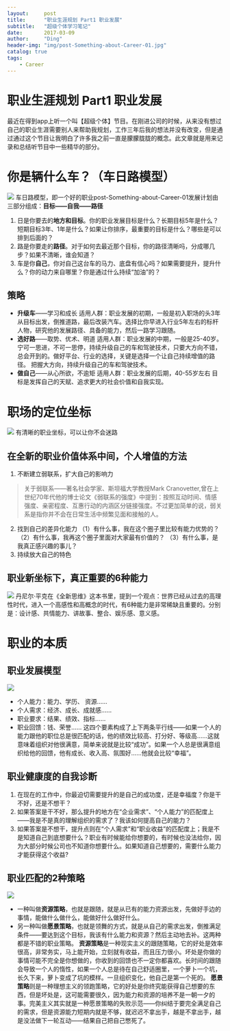 ```yaml
---
layout:     post
title:      "职业生涯规划 Part1 职业发展"
subtitle:   "超级个体学习笔记"
date:       2017-03-09
author:     "Ding"
header-img: "img/post-Something-about-Career-01.jpg"
catalog: true
tags:
    - Career
---
```

# 职业生涯规划 Part1 职业发展
最近在得到app上听一个叫【超级个体】节目。在刚进公司的时候，从来没有想过自己的职业生涯需要别人来帮助我规划，工作三年后我的想法并没有改变，但是通过通过这个节目让我明白了许多我之前一直是朦朦胧胧的概念。此文章就是用来记录和总结听节目中一些精华的部分。

# 你是辆什么车？（车日路模型）
![](/img/in-post/post-Something-about-Career-01/2965645-701158231e2284a8.png)
车日路模型，即一个好的职业post-Something-about-Career-01发展计划由三部分组成：**目标——自我——路径**
1. 日是你要去的**地方和目标**。你的职业发展目标是什么？长期目标5年是什么？短期目标3年、1年是什么？如果让你排序，最重要的目标是什么？哪些是可以排到后面的？
2. 路是你要走的**路径**。对于如何去最近那个目标，你的路径清晰吗，分成哪几步？如果不清晰，谁会知道？
3. 车是你**自己**，你对自己这台车的马力、底盘有信心吗？如果需要提升，提升什么？你的动力来自哪里？你是通过什么持续“加油”的？
## 策略
- **升级车**——学习和成长
适用人群：职业发展的初期，一般是初入职场的头3年
从目标出发，倒推道路，最后改装汽车。选择比你早进入行业5年左右的标杆人物，研究他的发展路径、具备的能力，然后一路学习跟随。
- **选好路**——取势、优术、明道
适用人群：职业发展的中期，一般是25-40岁。
宁可一思进，不可一思停，持续升级自己的车和驾驶技术，只要大方向不错，总会开到的。做好平台、行业的选择，关键是选择一个让自己持续增值的路径。
把握大方向，持续升级自己的车和驾驶技术。
- **做自己**——从心所欲，不逾矩
适用人群：职业发展的后期，40-55岁左右
目标是发挥自己的天赋、追求更大的社会价值和自我实现。

# 职场的定位坐标
![](/img/in-post/post-Something-about-Career-01/2965645-bf4a59c3be407a52.png)
有清晰的职业坐标，可以让你不会迷路
## 在全新的职业价值体系中间，个人增值的方法
1. 不断建立弱联系，扩大自己的影响力
> 关于弱联系——著名社会学家、斯坦福大学教授Mark Cranovetter,曾在上世纪70年代他的博士论文《弱联系的强度》中提到：按照互动时间、情感强度、亲密程度、互惠行动的内涵区分链接强度。不过更加简单的说，弱关系是指你并不会在日常生活中频繁见面和接触的人。
2. 找到自己的差异化能力
（1）有什么事，我在这个圈子里比较有能力优势的？
（2）有什么事，我再这个圈子里面对大家最有价值的？
（3）有什么事，是我真正感兴趣的事儿？
3. 持续放大自己的特色

## 职业新坐标下，真正重要的6种能力
![](/img/in-post/post-Something-about-Career-01/2965645-447d2cd61d104d34.png)
丹尼尔·平克在《全新思维》这本书里，提到一个观点：世界已经从过去的高理性时代，进入一个高感性和高概念的时代，有6种能力是非常稀缺且重要的。分别是：﻿设计感、共情能力、讲故事、整合、娱乐感、意义感﻿。

# 职业的本质
##  职业发展模型
![](/img/in-post/post-Something-about-Career-01/DraggedImage.png)
- 个人能力：能力、学历、 资源……
- 个人需求：经济、成长、成就感……
- 职业要求：结果、绩效、指标……
- 职业回馈：钱、荣誉……
这四个要素构成了上下两条平行线——如果一个人的能力跟他的职位总是很匹配的话，他的绩效比较高、打分好、等级高……这就意味着组织对他很满意，简单来说就是比较“成功”。如果一个人总是很满意组织给他的回馈，他有成长、收入高、氛围好……他就会比较“幸福”。
## 职业健康度的自我诊断
1. 在现在的工作中，你最迫切需要提升的是自己的成功度，还是幸福度？你是干不好，还是不想干？
2. 如果答案是干不好，那么提升的地方在“企业需求”、“个人能力”的匹配度上——我是不是真的理解组织的需求了？我该如何提高自己的能力？
3. 如果答案是不想干，提升点则在“个人需求”和“职业收益”的匹配度上；我是不是知道自己到底想要什么？职业有时候能给你想要的，有时候也没法给你，因为大部分时候公司也不知道你想要什么。如果知道自己想要的，需要什么能力才能获得这个收益?
## 职业匹配的2种策略
![](/img/in-post/post-Something-about-Career-01/DraggedImage-1.png)

-  一种叫做**资源策略**，也就是跟随，就是从已有的能力资源出发，先做好手边的事情，能做什么做什么，能做好什么做好什么。
-  另一种叫做**愿景策略**，也就是领舞的方式，就是从自己的需求出发，倒推满足条件——要达到这个目标，我该有什么能力和资源？然后主动地去补。这两种都是不错的职业策略。
**资源策略**是一种现实主义的跟随策略，它的好处是效率很高，非常务实，马上能开始，立刻就有收益，而且压力很小。坏处是你做的事情可能不完全是你想做的，你收到的回馈也不一定你都喜欢。长时间的跟随会导致一个人的惰性，如果一个人总是待在自己舒适圈里，一个萝卜一个坑，长久下来，萝卜变成了坑的模样。一旦组织变化，他自己是第一个死的。
**愿景策略**则是一种理想主义的领跑策略，它的好处是你终究能获得自己想要的东西，但是坏处是，这可能需要很久，因为能力和资源的培养不是一朝一夕的事。完美主义其实就是一种愿景策略的失败示范——你纠结于要完全满足自己的需求，但是资源能力短期内就是不够，就迟迟不拿出手，越是不拿出手，越是没法做下一轮互动——结果自己把自己憋死了。

